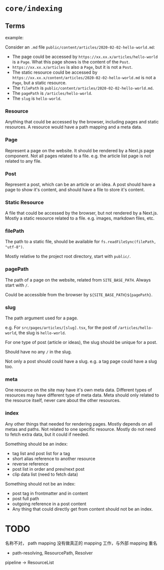 # `core/indexing`

## Terms

example:

Consider an `.md` file `public/content/articles/2020-02-02-hello-world.md`:

- The page could be accessed by `https://xx.xx.x/articles/hello-world` is a `Page`. What this page shows is the content of the `Post`.
- `https://xx.xx.x/articles` is also a `Page`, but it is not a `Post`.
- The static resource could be accessed by `https://xx.xx.x/content/articles/2020-02-02-hello-world.md` is not a `Page`, but a static resource.
- The `filePath` is `public/content/articles/2020-02-02-hello-world.md`.
- The `pagePath` is `/articles/hello-world`.
- The `slug` is `hello-world`.

### Resource

Anything that could be accessed by the browser, including pages and static resources.
A resource would have a path mapping and a meta data.

### Page

Represent a page on the website. It should be rendered by a Next.js page component.
Not all pages related to a file. e.g. the article list page is not related to any file.

### Post

Represent a post, which can be an article or an idea.
A post should have a page to show it's content, and should have a file to store it's content.

### Static Resource

A file that could be accessed by the browser, but not rendered by a Next.js.
Mostly a static resource related to a file.
e.g. images, markdown files, etc.

### filePath

The path to a static file, should be available for `fs.readFileSync(filePath, "utf-8")`.

Mostly relative to the project root directory, start with `public/`.

### pagePath

The path of a page on the website, related from `SITE_BASE_PATH`. Always start with `/`.

Could be accessible from the browser by `${SITE_BASE_PATH}${pagePath}`.

### slug

The path argument used for a page.

e.g. For `src/pages/articles/[slug].tsx`, for the post of `/articles/hello-world`, the slug is `hello-world`.

For one type of post (article or ideas), the slug should be unique for a post.

Should have no any `/` in the slug.

Not only a post should could have a slug. e.g. a tag page could have a slug too.

### meta

One resource on the site may have it's own meta data.
Different types of resources may have different type of meta data.
Meta should only related to the resource itself, never care about the other resources.

### index

Any other things that needed for rendering pages.
Mostly depends on all metas and paths. Not related to one specific resource.
Mostly do not need to fetch extra data, but it could if needed.

Something should be an index:

- tag list and post list for a tag
- short alias reference to another resource
- reverse reference
- post list in order and prev/next post
- clip data list (need to fetch data)

Something should not be an index:

- post tag in frontmatter and in content
- post full path
- outgoing reference in a post content
- Any thing that could directly get from content should not be an index.



# TODO

名称不对， path mapping 没有做真正的 mapping 工作，与外部 mapping 重名
- path-resolving, ResourcePath, Resolver


pipeline -> ResourceList